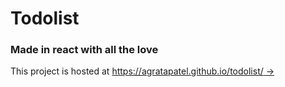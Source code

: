# Todolist

### Made in react with all the love

This project is hosted at [https://agratapatel.github.io/todolist/ &rarr;](https://agratapatel.github.io/todolist/) </br>
